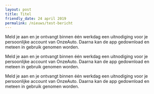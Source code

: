 ```yaml
---
layout: post
title: Titel
friendly_date: 24 april 2019
permalink: /nieuws/test-bericht
---
```

Meld je aan en je ontvangt binnen één werkdag een uitnodiging voor je persoonlijke account van OnzeAuto. Daarna kan de app gedownload en meteen in gebruik genomen worden.

Meld je aan en je ontvangt binnen één werkdag een uitnodiging voor je persoonlijke account van OnzeAuto. Daarna kan de app gedownload en meteen in gebruik genomen worden.

Meld je aan en je ontvangt binnen één werkdag een uitnodiging voor je persoonlijke account van OnzeAuto. Daarna kan de app gedownload en meteen in gebruik genomen worden.
